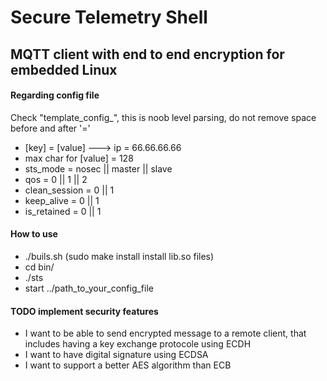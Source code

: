 # Secure Telemetry Shell 
MQTT client with end to end encryption for embedded Linux
-------
#### Regarding config file
Check "template_config_", this is noob level parsing, do not remove space before and after '='
- [key] = [value] ---> ip = 66.66.66.66
- max char for [value] = 128
- sts_mode = nosec || master || slave
- qos = 0 || 1 || 2
- clean_session = 0 || 1
- keep_alive    = 0 || 1
- is_retained   = 0 || 1

#### How to use
- ./buils.sh (sudo make install install lib.so files)
- cd bin/
- ./sts
- start ../path_to_your_config_file

#### TODO implement security features
- I want to be able to send encrypted message to a remote client, that includes
  having a key exchange protocole using ECDH
- I want to have digital signature using ECDSA
- I want to support a better AES algorithm than ECB
